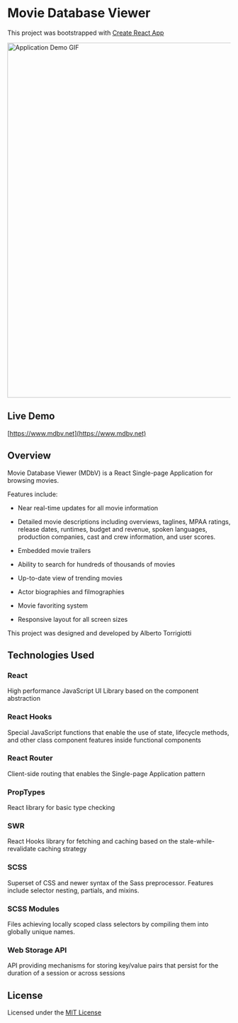 # Movie Database Viewer

This project was bootstrapped with [Create React App](https://github.com/facebook/create-react-app)

<img src="./src/images/application-capture.gif" alt="Application Demo GIF" width="800" height="auto"/>

## Live Demo

[https://www.mdbv.net](https://www.mdbv.net)

## Overview

Movie Database Viewer (MDbV) is a React Single-page Application for browsing movies.

Features include:

- Near real-time updates for all movie information

- Detailed movie descriptions including overviews, taglines, MPAA ratings, release dates, runtimes, budget and revenue, spoken languages, production companies, cast and crew information, and user scores.

- Embedded movie trailers

- Ability to search for hundreds of thousands of movies

- Up-to-date view of trending movies

- Actor biographies and filmographies

- Movie favoriting system

- Responsive layout for all screen sizes

This project was designed and developed by Alberto Torrigiotti

## Technologies Used

### React

High performance JavaScript UI Library based on the component abstraction

### React Hooks

Special JavaScript functions that enable the use of state, lifecycle methods, and other class component features inside functional components

### React Router

Client-side routing that enables the Single-page Application pattern

### PropTypes

React library for basic type checking

### SWR

React Hooks library for fetching and caching based on the stale-while-revalidate caching strategy

### SCSS

Superset of CSS and newer syntax of the Sass preprocessor. Features include selector nesting, partials, and mixins.

### SCSS Modules

Files achieving locally scoped class selectors by compiling them into globally unique names.

### Web Storage API

API providing mechanisms for storing key/value pairs that persist for the duration of a session or across sessions

## License

Licensed under the [MIT License](LICENSE)
